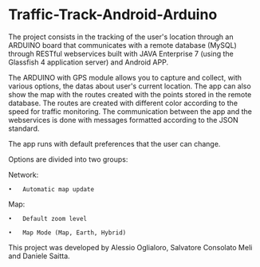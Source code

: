 Traffic-Track-Android-Arduino
=============================

The project consists in the tracking of the user's location through an ARDUINO board that communicates with a remote database (MySQL) through RESTful webservices built with JAVA Enterprise 7 (using the Glassfish 4 application server) and Android APP. 

The ARDUINO with GPS module allows you to capture and collect, with various options, the datas about user's current location. 
The app can also show the map with the routes created with the points stored in the remote database. The routes are created with different color according to the speed for traffic monitoring. The communication between the app and the webservices is done with messages formatted according to the JSON standard.  

The app runs with default preferences that the user can change. 

Options are divided into two groups: 

Network: 

	•	Automatic map update 

Map: 

	•	Default zoom level

	•	Map Mode (Map, Earth, Hybrid)

This project was developed by Alessio Oglialoro, Salvatore Consolato Meli and Daniele Saitta.
